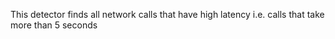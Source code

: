 This detector finds all network calls that have high latency i.e. calls that take more than 5 seconds 
